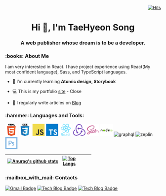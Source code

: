 <div align="right">

[![Hits](https://hits.seeyoufarm.com/api/count/incr/badge.svg?url=https%3A%2F%2Fgithub.com%2FSTHyeon&count_bg=%2379C83D&title_bg=%23555555&icon=&icon_color=%23E7E7E7&title=hits&edge_flat=false)](https://hits.seeyoufarm.com)

</div>

<h1 align="center">Hi 👋, I'm TaeHyeon Song</h1>
<h3 align="center">A web publisher whose dream is to be a developer.</h3>

<h3>:books: About Me</h3>
I am very interested in React. I have project experience using React(My most confident language), Sass, and TypeScript languages.

- 🌱 I’m currently learning **Atomic design, Storybook**

- 💻 This is my portfolio [site](https://sthyeon.github.io/) - Close

- 📝 I regularly write articles on [Blog](https://toby2009.tistory.com/)

<h3 align="left">:hammer: Languages and Tools:</h3>
<p align="left"> <img src="https://raw.githubusercontent.com/devicons/devicon/master/icons/html5/html5-original-wordmark.svg" alt="html5" width="40" height="40"/> <img src="https://raw.githubusercontent.com/devicons/devicon/master/icons/css3/css3-original-wordmark.svg" alt="css3" width="40" height="40"/> <img src="https://raw.githubusercontent.com/devicons/devicon/master/icons/javascript/javascript-original.svg" alt="javascript" width="40" height="40"/> <img src="https://raw.githubusercontent.com/devicons/devicon/master/icons/typescript/typescript-original.svg" alt="typescript" width="40" height="40"/> <img src="https://raw.githubusercontent.com/devicons/devicon/master/icons/react/react-original-wordmark.svg" alt="react" width="40" height="40"/> <img src="https://raw.githubusercontent.com/devicons/devicon/master/icons/redux/redux-original.svg" alt="redux" width="40" height="40"/> <img src="https://raw.githubusercontent.com/devicons/devicon/master/icons/sass/sass-original.svg" alt="sass" width="40" height="40"/> <img src="https://raw.githubusercontent.com/devicons/devicon/master/icons/nodejs/nodejs-original-wordmark.svg" alt="nodejs" width="40" height="40"/> <img src="https://www.vectorlogo.zone/logos/graphql/graphql-icon.svg" alt="graphql" width="40" height="40"/> <img src="https://user-images.githubusercontent.com/37692675/104929752-a37b0d00-59e7-11eb-9f0e-c363bdf58296.png" alt="zeplin" width="40" height="40"/> <img src="https://raw.githubusercontent.com/devicons/devicon/master/icons/photoshop/photoshop-line.svg" alt="photoshop" width="40" height="40"/> </p>

| <div> [![Anurag's github stats](https://github-readme-stats.vercel.app/api?username=STHyeon&hide=contribs,prs&count_private=true&show_icons=true)](https://github.com/STHyeon/github-readme-stats) </div> | <div style="width:50%"> [![Top Langs](https://github-readme-stats.vercel.app/api/top-langs/?username=STHyeon&layout=compact&hide=python&exclude_repo=Hanyang_U,PHP_chatbot,custom,Hiton-ice,Forensic,React_Django-Blog,hansei,2th_HanseiThon,dorecipe,the_center_of_gravity,Java_HomeWork,writeroad)](https://github.com/STHyeon/github-readme-stats) </div> |
|------|---|

<h3>:mailbox_with_mail: Contacts</h3>

[![Gmail Badge](https://img.shields.io/badge/Mail-d14836?style=for-the-badge&logo=Gmail&logoColor=white&link=mailto:toby2009@naver.com)](mailto:toby2009@naver.com)
[![Tech Blog Badge](http://img.shields.io/badge/-Github-black?style=for-the-badge&logo=github&link=https://github.com/STHyeon/)](https://github.com/STHyeon/)
[![Tech Blog Badge](http://img.shields.io/badge/-Tistory-E74F05?style=for-the-badge&logo=blogger&logoColor=white&link=https://toby2009.tistory.com/)](https://toby2009.tistory.com/)
